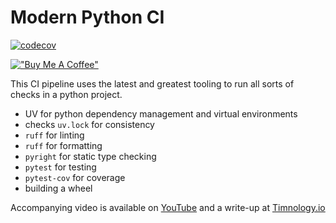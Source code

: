 # Modern Python CI

[![codecov](https://codecov.io/github/timvancann/yt-python-ci/graph/badge.svg?token=V7PPBOI0F0)](https://codecov.io/github/timvancann/yt-python-ci)

[!["Buy Me A Coffee"](https://www.buymeacoffee.com/assets/img/custom_images/orange_img.png)](https://buymeacoffee.com/timvancann)


This CI pipeline uses the latest and greatest tooling to run all sorts of checks in a python project.

- UV for python dependency management and virtual environments
- checks `uv.lock` for consistency
- `ruff` for linting
- `ruff` for formatting
- `pyright` for static type checking
- `pytest` for testing
- `pytest-cov` for coverage
- building a wheel

Accompanying video is available on [YouTube](https://www.youtube.com/watch?v=Y6D2XaFV3Cc) and a write-up at [Timnology.io](https://www.timnology.io/articles/python-ci)
